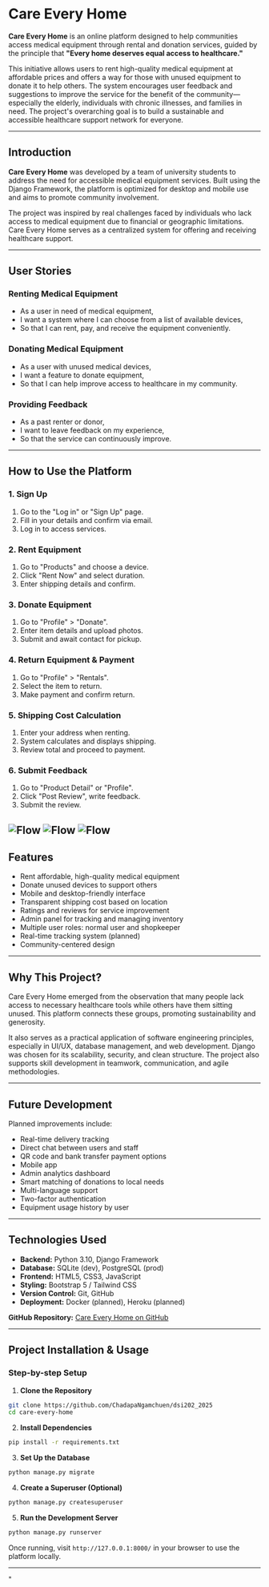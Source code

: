 # Care Every Home

**Care Every Home** is an online platform designed to help communities access medical equipment through rental and donation services, guided by the principle that **"Every home deserves equal access to healthcare."**

This initiative allows users to rent high-quality medical equipment at affordable prices and offers a way for those with unused equipment to donate it to help others. The system encourages user feedback and suggestions to improve the service for the benefit of the community—especially the elderly, individuals with chronic illnesses, and families in need. The project's overarching goal is to build a sustainable and accessible healthcare support network for everyone.

---

##  Introduction

**Care Every Home** was developed by a team of university students to address the need for accessible medical equipment services. Built using the Django Framework, the platform is optimized for desktop and mobile use and aims to promote community involvement.

The project was inspired by real challenges faced by individuals who lack access to medical equipment due to financial or geographic limitations. Care Every Home serves as a centralized system for offering and receiving healthcare support.

---

##  User Stories

###  Renting Medical Equipment

* As a user in need of medical equipment,
* I want a system where I can choose from a list of available devices,
* So that I can rent, pay, and receive the equipment conveniently.

###  Donating Medical Equipment

* As a user with unused medical devices,
* I want a feature to donate equipment,
* So that I can help improve access to healthcare in my community.

###  Providing Feedback

* As a past renter or donor,
* I want to leave feedback on my experience,
* So that the service can continuously improve.

---

##  How to Use the Platform

### 1. Sign Up

1. Go to the "Log in" or "Sign Up" page.
2. Fill in your details and confirm via email.
3. Log in to access services.

### 2. Rent Equipment

1. Go to "Products" and choose a device.
2. Click "Rent Now" and select duration.
3. Enter shipping details and confirm.

### 3. Donate Equipment

1. Go to "Profile" > "Donate".
2. Enter item details and upload photos.
3. Submit and await contact for pickup.

### 4. Return Equipment & Payment

1. Go to "Profile" > "Rentals".
2. Select the item to return.
3. Make payment and confirm return.

### 5. Shipping Cost Calculation

1. Enter your address when renting.
2. System calculates and displays shipping.
3. Review total and proceed to payment.

### 6. Submit Feedback

1. Go to "Product Detail" or "Profile".
2. Click "Post Review", write feedback.
3. Submit the review.

![Flow](media/product/user_story_1_0.png)
![Flow](media/product/user_story_2_0.png)
![Flow](media/product/user_story_3_0.png)
---

##  Features

* Rent affordable, high-quality medical equipment
* Donate unused devices to support others
* Mobile and desktop-friendly interface
* Transparent shipping cost based on location
* Ratings and reviews for service improvement
* Admin panel for tracking and managing inventory
* Multiple user roles: normal user and shopkeeper
* Real-time tracking system (planned)
* Community-centered design

---

##  Why This Project?

Care Every Home emerged from the observation that many people lack access to necessary healthcare tools while others have them sitting unused. This platform connects these groups, promoting sustainability and generosity.

It also serves as a practical application of software engineering principles, especially in UI/UX, database management, and web development. Django was chosen for its scalability, security, and clean structure. The project also supports skill development in teamwork, communication, and agile methodologies.

---

##  Future Development

Planned improvements include:

* Real-time delivery tracking
* Direct chat between users and staff
* QR code and bank transfer payment options
* Mobile app
* Admin analytics dashboard
* Smart matching of donations to local needs
* Multi-language support
* Two-factor authentication
* Equipment usage history by user

---

##  Technologies Used

* **Backend:** Python 3.10, Django Framework
* **Database:** SQLite (dev), PostgreSQL (prod)
* **Frontend:** HTML5, CSS3, JavaScript
* **Styling:** Bootstrap 5 / Tailwind CSS
* **Version Control:** Git, GitHub
* **Deployment:** Docker (planned), Heroku (planned)

**GitHub Repository:** [Care Every Home on GitHub](https://github.com/ChadapaNgamchuen/dsi202_2025)

---

##  Project Installation & Usage

### Step-by-step Setup

1. **Clone the Repository**

```bash
git clone https://github.com/ChadapaNgamchuen/dsi202_2025
cd care-every-home
```

2. **Install Dependencies**

```bash
pip install -r requirements.txt
```

3. **Set Up the Database**

```bash
python manage.py migrate
```

4. **Create a Superuser (Optional)**

```bash
python manage.py createsuperuser
```

5. **Run the Development Server**

```bash
python manage.py runserver
```

Once running, visit `http://127.0.0.1:8000/` in your browser to use the platform locally.

---
"
